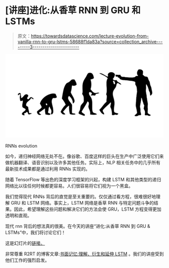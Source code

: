 # [讲座]进化:从香草 RNN 到 GRU 和 LSTMs

> 原文：<https://towardsdatascience.com/lecture-evolution-from-vanilla-rnn-to-gru-lstms-58688f1da83a?source=collection_archive---------3----------------------->

![](img/779ea9a007288e3d30605647cd2f7f0e.png)

RNNs evolution

如今，递归神经网络无处不在。像谷歌、百度这样的巨头在生产中广泛使用它们来做机器翻译、语音识别以及许多其他任务。实际上，NLP 相关任务中的几乎所有最新技术成果都是通过利用 RNNs 实现的。

随着 TensorFlow 等出色的深度学习框架的兴起，构建 LSTM 和其他类型的递归网络比以往任何时候都更容易。人们很容易将它们视为一个黑盒。

我们觉得现代 RNNs 背后的直觉是至关重要的。仅仅通过看方程，很难很好地理解 GRU 和 LSTM 网络。事实上，LSTM 网络是香草 RNN 与特定问题斗争的结果。因此，希望理解这些问题和解决它们的方法会使 GRU，LSTM 方程变得更加透明和直观。

现代 rnn 背后的想法真的很美。在今天的讲座“进化:从香草 RNN 到 GRU & LSTMs”中，我们将讨论它们！

这是幻灯片的[链接。](https://goo.gl/XodLUU)

非常尊重 R2RT 的博客文章:[书面记忆:理解、衍生和延伸 LSTM](https://r2rt.com/written-memories-understanding-deriving-and-extending-the-lstm.html) 。我们的讲座受到他们工作的强烈启发。